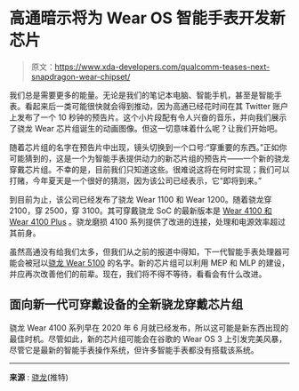 # 高通暗示将为 Wear OS 智能手表开发新芯片

> 原文：<https://www.xda-developers.com/qualcomm-teases-next-snapdragon-wear-chipset/>

我们总是需要更多的能量。无论是我们的笔记本电脑、智能手机，甚至是智能手表。看起来后一类可能很快就会得到推动，因为高通已经花时间在其 Twitter 账户上发布了一个 10 秒钟的预告片。这个小片段配有令人兴奋的音乐，并向我们展示了骁龙 Wear 芯片组诞生的动画图像。但这一切意味着什么呢？让我们开始吧。

随着芯片组的名字在预告片中出现，镜头切换到一个口号:“穿重要的东西。”正如你可能猜到的，这是一个为智能手表提供动力的新芯片组的预告片——一个新的骁龙穿戴芯片组。不幸的是，目前我们只知道这些。很难说这将在何时实现；我们可以打赌，今年夏天是一个很好的猜测，因为该公司已经表示，它“即将到来。”

到目前为止，该公司已经发布了骁龙 Wear 1100 和 Wear 1200。随着骁龙穿 2100，穿 2500，穿 3100。其可穿戴骁龙 SoC 的最新版本是 [Wear 4100 和 Wear 4100 Plus](https://www.xda-developers.com/qualcomm-snapdragon-4100-announcement-wear-os-smartwatches/) 。骁龙磨损 4100 系列提供了改进的连接，处理和电源效率超过其前身。

虽然高通没有给我们太多，但我们从之前的报道中得知，下一代智能手表处理器可能会被冠以[骁龙 Wear 5100](https://www.xda-developers.com/snapdragon-wear-5100-rumor/) 的名字。新的芯片组可以利用 MEP 和 MLP 的建设，并应再次改善他们的前辈。现在，我们将不得不等待，看看会有什么改进。

## 面向新一代可穿戴设备的全新骁龙穿戴芯片组

骁龙 Wear 4100 系列早在 2020 年 6 月就已经发布，所以这可能是新东西出现的最佳时机。尽管如此，新的芯片组可能会在谷歌的 Wear OS 3 上引发完美风暴，尽管它是最新的智能手表操作系统，但许多智能手表都没有搭载该系统。

* * *

**来源** : [骁龙](https://twitter.com/Snapdragon/status/1546872316864364544)(推特)
